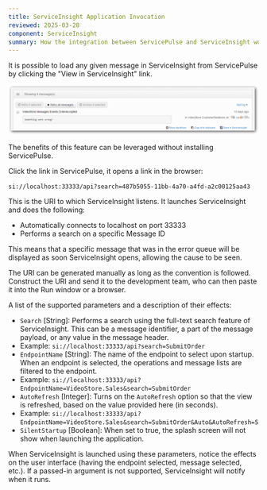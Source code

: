 ```yaml
---
title: ServiceInsight Application Invocation
reviewed: 2025-03-28
component: ServiceInsight
summary: How the integration between ServicePulse and ServiceInsight works and how to use the parameterized invocation of ServiceInsight.
---
```


It is possible to load any given message in ServiceInsight from ServicePulse by clicking the "View in ServiceInsight" link.

![ServicePulse Error Messages](images/007-servicepulse-error-messages.png 'width=500')

The benefits of this feature can be leveraged without installing ServicePulse.

Click the link in ServicePulse, it opens a link in the browser:

```
si://localhost:33333/api?search=487b5055-11bb-4a70-a4fd-a2c00125aa43
```

This is the URI to which ServiceInsight listens. It launches ServiceInsight and does the following:

 * Automatically connects to localhost on port 33333
 * Performs a search on a specific Message ID

This means that a specific message that was in the error queue will be displayed as soon ServiceInsight opens, allowing the cause to be seen.

The URI can be generated manually as long as the convention is followed. Construct the URI and send it to the development team, who can then paste it into the Run window or a browser.

A list of the supported parameters and a description of their effects:

 - `Search` [String]: Performs a search using the full-text search feature of ServiceInsight. This can be a message identifier, a part of the message payload, or any value in the message header.
  - Example: `si://localhost:33333/api?search=SubmitOrder`
 - `EndpointName` [String]: The name of the endpoint to select upon startup. When an endpoint is selected, the operations and message lists are filtered to the endpoint.
  - Example: `si://localhost:33333/api?EndpointName=VideoStore.Sales&search=SubmitOrder`
 - `AutoRefresh` [Integer]: Turns on the `AutoRefresh` option so that the view is refreshed, based on the value provided here (in seconds).
  - Example: `si://localhost:33333/api?EndpointName=VideoStore.Sales&search=SubmitOrder&Auto&AutoRefresh=5`
 - `SilentStartup` [Boolean]: When set to true, the splash screen will not show when launching the application.

When ServiceInsight is launched using these parameters, notice the effects on the user interface (having the endpoint selected, message selected, etc.). If a passed-in argument is not supported, ServiceInsight will notify when it runs.